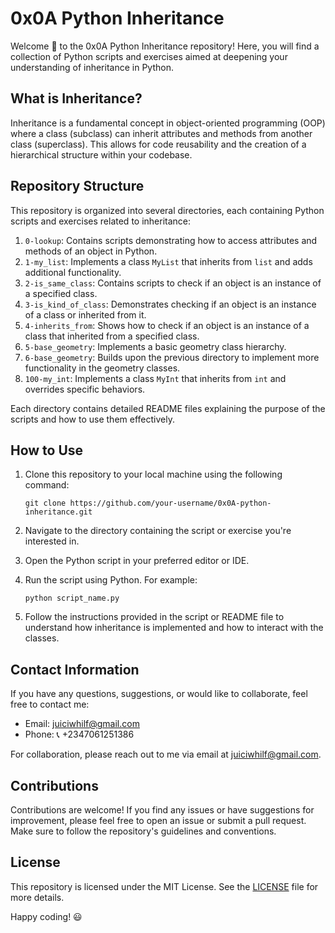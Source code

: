 # 0x0A Python Inheritance

Welcome 👋 to the 0x0A Python Inheritance repository! Here, you will find a collection of Python scripts and exercises aimed at deepening your understanding of inheritance in Python.

## What is Inheritance?

Inheritance is a fundamental concept in object-oriented programming (OOP) where a class (subclass) can inherit attributes and methods from another class (superclass). This allows for code reusability and the creation of a hierarchical structure within your codebase.

## Repository Structure

This repository is organized into several directories, each containing Python scripts and exercises related to inheritance:

1. `0-lookup`: Contains scripts demonstrating how to access attributes and methods of an object in Python.
2. `1-my_list`: Implements a class `MyList` that inherits from `list` and adds additional functionality.
3. `2-is_same_class`: Contains scripts to check if an object is an instance of a specified class.
4. `3-is_kind_of_class`: Demonstrates checking if an object is an instance of a class or inherited from it.
5. `4-inherits_from`: Shows how to check if an object is an instance of a class that inherited from a specified class.
6. `5-base_geometry`: Implements a basic geometry class hierarchy.
7. `6-base_geometry`: Builds upon the previous directory to implement more functionality in the geometry classes.
8. `100-my_int`: Implements a class `MyInt` that inherits from `int` and overrides specific behaviors.

Each directory contains detailed README files explaining the purpose of the scripts and how to use them effectively.

## How to Use

1. Clone this repository to your local machine using the following command:
    ```
    git clone https://github.com/your-username/0x0A-python-inheritance.git
    ```

2. Navigate to the directory containing the script or exercise you're interested in.

3. Open the Python script in your preferred editor or IDE.

4. Run the script using Python. For example:
    ```
    python script_name.py
    ```

5. Follow the instructions provided in the script or README file to understand how inheritance is implemented and how to interact with the classes.

## Contact Information

If you have any questions, suggestions, or would like to collaborate, feel free to contact me:

- Email: [juiciwhilf@gmail.com](mailto:juiciwhilf@gmail.com)
- Phone: :telephone_receiver: +2347061251386

For collaboration, please reach out to me via email at [juiciwhilf@gmail.com](mailto:juiciwhilf@gmail.com).

## Contributions

Contributions are welcome! If you find any issues or have suggestions for improvement, please feel free to open an issue or submit a pull request. Make sure to follow the repository's guidelines and conventions.

## License

This repository is licensed under the MIT License. See the [LICENSE](LICENSE) file for more details.

Happy coding! 😃
